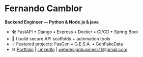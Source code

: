 # Fernando Camblor
**Backend Engineer — Python & Node.js & java**

- 🛠️ FastAPI • Django • Express • Docker • CI/CD • Spring Boot
- 🔐 I build secure API scaffolds + automation tools
- 💡 Featured projects: FasGen • G.E.S.A. • GenFakeData
- 🌐 [Portfolio](https://fern135.github.io/PortFolio/index.html) | [LinkedIn](https://www.linkedin.com/in/fernando-camblor-a85a88151/) | webdesignbusiness11@gmail.com

